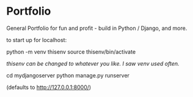 # Portfolio
General Portfolio for fun and profit - build in Python / Django, and more. 

to start up for localhost: 

python -m venv thisenv
source thisenv/bin/activate

*thisenv can be changed to whatever you like. I saw venv used often.*

cd mydjangoserver
python manage.py runserver 

(defaults to http://127.0.0.1:8000/)